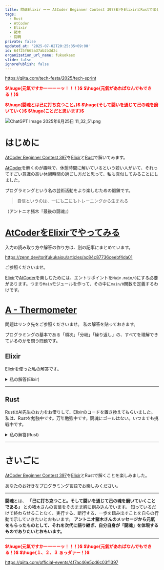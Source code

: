 ```yaml
---
title: 闘魂Elixir ーー AtCoder Beginner Contest 397(B)をElixirとRustで楽しむ
tags:
  - Rust
  - AtCoder
  - Elixir
  - 猪木
  - 闘魂
private: false
updated_at: '2025-07-02T20:25:35+09:00'
id: 64f25f665a37ab2b3d2c
organization_url_name: fukuokaex
slide: false
ignorePublish: false
---
```

https://qiita.com/tech-festa/2025/tech-sprint

<b><font color="red">$\huge{元氣ですかーーーーッ！！！}$</font></b>
<b><font color="red">$\huge{元氣があればなんでもできる！}$</font></b>

<b><font color="red">$\huge{闘魂とは己に打ち克つこと。}$</font></b>
<b><font color="red">$\huge{そして闘いを通じて己の魂を磨いていく}$</font></b>
<b><font color="red">$\huge{ことだと思います}$</font></b>

![ChatGPT Image 2025年6月25日 11_32_51.png](https://qiita-image-store.s3.ap-northeast-1.amazonaws.com/0/131808/a80ca1b4-3ccd-40c7-945b-6c8c969727e0.png)



# はじめに

[AtCoder Beginner Contest 397](https://atcoder.jp/contests/abc397)を[Elixir](https://elixir-lang.org/)と[Rust](https://www.rust-lang.org/)で解いてみます。  

[AtCoder](https://atcoder.jp/)を解くのが趣味で、休憩時間に解いているという若い人がいて、それってすごい意識の高い休憩時間の過ごし方だと思って、私も真似してみることにしました。  

プログラミングという名の芸術活動をより楽しむための鍛錬です。  

> 自信というのは、一にも二にもトレーニングから生まれる

（アントニオ猪木『最後の闘魂』）


# [AtCoderをElixirでやってみる](https://zenn.dev/torifukukaiou/articles/ac84c87736ceebf4da01)

入力の読み取り方や解答の作り方は、別の記事にまとめています。


https://zenn.dev/torifukukaiou/articles/ac84c87736ceebf4da01

ご参照くださいませ。

[Elixir](https://elixir-lang.org/)で[AtCoder](https://atcoder.jp/)を楽しむためには、エントリポイントを`Main.main/0`にする必要があります。つまり`Main`モジュールを作って、その中に`main/0`関数を定義するわけです。

# [A - Thermometer](https://atcoder.jp/contests/abc397/tasks/abc397_a)

問題はリンク先をご参照くださいませ。
私の解答を貼っておきます。

プログラミングの基本である「順次」「分岐」「繰り返し」の、すべてを理解できているのかを問う問題です。

## Elixir

Elixirを使った私の解答です。


<details><summary>私の解答(Elixir)</summary>

_問題文を読んでいらっしゃることを前提にひとこと解説をしておきます。_


Bにしては、なかなか難問でした。    
再帰を使って解きました。先頭や末尾のケアに手こずりました。  

```elixir
defmodule Main do
  def main do
    s = IO.read(:line) |> String.trim()

    solve(s)
    |> IO.puts()
  end

  def solve("i" <> _remain = s) do
    list = String.to_charlist(s) |> Enum.with_index()

    do_solve(list, 0)
    |> answer(String.length(s))
  end

  def solve("o" <> _remain = s) do
    list = String.to_charlist("i" <> s) |> Enum.with_index()

    do_solve(list, 0)
    |> Kernel.+(1)
    |> answer(String.length(s))
  end

  defp answer(cnt, len) when rem(cnt + len, 2) == 0, do: cnt
  defp answer(cnt, len) when rem(cnt + len, 2) == 1, do: cnt + 1

  defp do_solve([], acc), do: acc

  defp do_solve([{?i, idx} | tail], acc) when rem(idx + acc, 2) == 0 do
    do_solve(tail, acc)
  end

  defp do_solve([{?o, idx} | tail], acc) when rem(idx + acc, 2) == 1 do
    do_solve(tail, acc)
  end

  defp do_solve([{_, _idx} | tail], acc) do
    do_solve(tail, acc + 1)
  end
end
```



</details>

---

## Rust

RustはAI先生のお力をお借りして、Elixirのコードを置き換えてもらいました。
私は、Rustを勉強中です。万年勉強中です。闘魂にゴールはない。いつまでも挑戦中です。

<details><summary>私の解答(Rust)</summary>

```rust
use std::io::{self, BufRead};

fn main() {
    let stdin = io::stdin();
    let s = stdin.lock().lines().next().unwrap().unwrap();

    let result = if s.starts_with('i') {
        let list: Vec<(usize, char)> = s.chars().enumerate().collect();
        let cnt = do_solve(&list, 0);
        answer(cnt, s.len())
    } else if s.starts_with('o') {
        let mut new_s = String::from("i");
        new_s.push_str(&s);
        let list: Vec<(usize, char)> = new_s.chars().enumerate().collect();
        let cnt = do_solve(&list, 0) + 1;
        answer(cnt, s.len())
    } else {
        0
    };

    println!("{}", result);
}

fn do_solve(list: &[(usize, char)], mut acc: usize) -> usize {
    for &(idx, ch) in list {
        match (ch, (idx + acc) % 2) {
            ('i', 0) | ('o', 1) => continue,
            _ => acc += 1,
        }
    }
    acc
}

fn answer(cnt: usize, len: usize) -> usize {
    if (cnt + len) % 2 == 0 {
        cnt
    } else {
        cnt + 1
    }
}
```

</details>

---

# さいごに

[AtCoder Beginner Contest 397](https://atcoder.jp/contests/abc397)を[Elixir](https://elixir-lang.org/)とRustで解くことを楽しみました。

あなたのお好きなプログラミング言語でお楽しみください。

---


**闘魂**とは、  **「己に打ち克つこと。そして闘いを通じて己の魂を磨いていくことである」** との猪木さんの言葉をそのまま胸に刻み込んでいます。
知っているだけで終わらせることなく、実行する、断行する、一歩を踏み出すことを自らの行動で示していきたいとおもいます。
**アントニオ猪木さんのメッセージから元氣をもらったものとして、それを次代に語り継ぎ、自分自身が「闘魂」を体現するものでありたいとおもいます。**

---

<b><font color="red">$\huge{元氣ですかーーーーッ！！！}$</font></b>
<b><font color="red">$\huge{元氣があればなんでもできる！}$</font></b>
<b><font color="red">$\huge{１、２、３ ぁっダァー！}$</font></b>


https://qiita.com/official-events/4f7ac46e5cd6c03f1397
